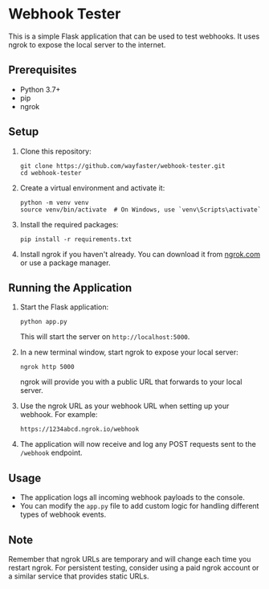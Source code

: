 # Webhook Tester

This is a simple Flask application that can be used to test webhooks. It uses ngrok to expose the local server to the internet.

## Prerequisites

- Python 3.7+
- pip
- ngrok

## Setup

1. Clone this repository:
   ```
   git clone https://github.com/wayfaster/webhook-tester.git
   cd webhook-tester
   ```

2. Create a virtual environment and activate it:
   ```
   python -m venv venv
   source venv/bin/activate  # On Windows, use `venv\Scripts\activate`
   ```

3. Install the required packages:
   ```
   pip install -r requirements.txt
   ```

4. Install ngrok if you haven't already. You can download it from [ngrok.com](https://ngrok.com/download) or use a package manager.

## Running the Application

1. Start the Flask application:
   ```
   python app.py
   ```
   This will start the server on `http://localhost:5000`.

2. In a new terminal window, start ngrok to expose your local server:
   ```
   ngrok http 5000
   ```
   ngrok will provide you with a public URL that forwards to your local server.

3. Use the ngrok URL as your webhook URL when setting up your webhook. For example:
   ```
   https://1234abcd.ngrok.io/webhook
   ```

4. The application will now receive and log any POST requests sent to the `/webhook` endpoint.

## Usage

- The application logs all incoming webhook payloads to the console.
- You can modify the `app.py` file to add custom logic for handling different types of webhook events.

## Note

Remember that ngrok URLs are temporary and will change each time you restart ngrok. For persistent testing, consider using a paid ngrok account or a similar service that provides static URLs.

